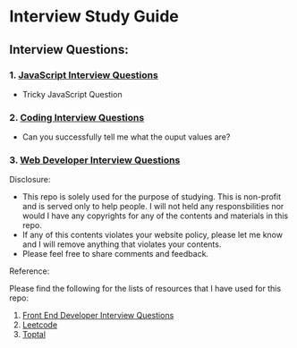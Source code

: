 # Interview Study Guide

## Interview Questions:

### 1. [JavaScript Interview Questions](/interviewQuestions/javascript-interview-questions.md)
- Tricky JavaScript Question
### 2. [Coding Interview Questions](/interviewQuestions/coding-questions.md)
- Can you successfully tell me what the ouput values are?
### 3. [Web Developer Interview Questions](/interviewQuestions/web-developer-interview-questions.md)






Disclosure:
- This repo is solely used for the purpose of studying. 
This is non-profit and is served only to help people.
I will not held any responsbilities nor would I have any copyrights for any of the contents and materials in this repo.
- If any of this contents violates your website policy, 
please let me know and I will remove anything that violates your contents.
- Please feel free to share comments and feedback.

Reference:

Please find the following for the lists of resources that I have used for this repo:
1. [Front End Developer Interview Questions](https://github.com/h5bp/Front-end-Developer-Interview-Questions)
2. [Leetcode](https://www.leetcode.com)
3. [Toptal](https://www.toptal.com/javascript/interview-questions)